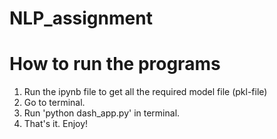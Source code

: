 # NLP_assignment

# How to run the programs
1. Run the ipynb file to get all the required model file (pkl-file)
2. Go to terminal.
3. Run 'python dash_app.py' in terminal.
4. That's it. Enjoy!
